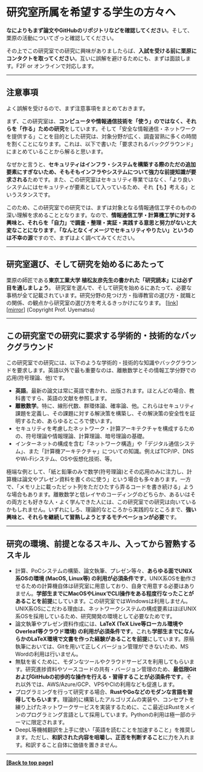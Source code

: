 # 研究室所属を希望する学生の方々へ

**なによりもまず論文やGitHubのリポジトリなどを確認してください**。そして、栗原の活動についてざっと確認してください。

その上でこの研究室での研究に興味がありましたらば、**入試を受ける前に栗原にコンタクトを取ってください**。互いに誤解を避けるためにも、まずは面談します。F2F or オンラインで対応します。

---

## 注意事項

よく誤解を受けるので、まず注意事項をまとめておきます。

まず、この研究室は、**コンピュータや情報通信技術を「使う」のではなく、それらを「作る」ための研究**をしています。そして「安全な情報通信・ネットワークを提供する」ことを目的とした研究は、対象分野が広く、調査習熟に多くの時間を割くことになります。これは、以下で書いた「要求されるバックグラウンド」にまとめていることから解ると思います。

なぜかと言うと、**セキュリティはインフラ・システムを構築する際のただの追加要素にすぎないため、そもそもインフラやシステムについて強力な前提知識が要求される**ためです。また、この研究室はセキュリティ専業ではなく、「より良いシステムにはセキュリティが要素として入っているため、それ【も】考える」というスタンスです。

このため、この研究室での研究では、まずは対象となる情報通信工学そのものの深い理解を求めることとなります。なので、**情報通信工学・計算機工学に対する興味と、それらを「自力」で調査・整理・実証・実践する意思と努力がないと大変なことになります**。**「なんとなくイメージでセキュリティやりたい」というのは不幸の源**ですので、まずはよく調べてみてください。

---

## 研究室選び、そして研究を始めるにあたって

栗原の師匠である**東京工業大学 植松友彦先生の書かれた「研究読本」には必ず目を通しましょう**。 研究室を選んで、そして研究を始めるにあたって、必要な事柄が全て記載されています。研究分野の見つけ方・指導教官の選び方・就職との関係、の観点から研究室の選び方を考えるきっかけになります。 [[link](http://www.it.ce.titech.ac.jp/uyematsu/howtoresearch.pdf)] [[mirror](../repo/howtoresearch.pdf)] (Copyright Prof. Uyematsu)

---

## この研究室での研究に要求する学術的・技術的なバックグラウンド

この研究室での研究には、以下のような学術的・技術的な知識やバックグラウンドを要求します。英語以外で最も重要なのは、離散数学とその情報工学分野での応用(符号理論、他)です。

- **英語**。最新の論文は常に英語で書かれ、出版されます。ほとんどの場合、教科書ですら、英語の文献を参照します。
- **離散数学**。特に、線形代数、群環体論、確率論、他。これらはセキュリティ課題を定義し、その課題に対する解決策を構築し、その解決策の安全性を証明するため、あらゆるところで使います。
- セキュリティを考慮したネットワーク・計算アーキテクチャを構成するための、符号理論や情報理論、計算理論、暗号理論の基礎。
- インターネットの構成を含む「ネットワーク構造」や「デジタル通信システム」、また「計算機アーキテクチャ」についての知識。例えばTCP/IP、DNSやWi-Fiシステム、OSや仮想化技術、等。

極端な例として、「紙と鉛筆のみで数学(符号理論)とその応用のみに注力し、計算機は論文やプレゼン資料を書くのに使う」という場合も多々あります。一方で、「メモリ上に載ったビット列をただひたすら弄るコードを書き続ける」ような場合もあります。離散数学と低レイヤのコーディングのどちらか、あるいはその両方とも好きな人・よく学んできた人には、この研究室での研究は向いているかもしれません。いずれにしろ、理論的なところから実践的なところまで、**強い興味と、それらを継続して習熟しようとするモチベーションが必要**です。

---

## 研究の環境、前提となるスキル、入ってから習熟するスキル

- 計算、PoCシステムの構築、論文執筆、プレゼン等々、**あらゆる面でUNIX系OSの環境 (MacOS, Linux等) の利用が必須条件です**。UNIX系OSを動作させるための計算機自体は研究室に用意しており、自身で用意する必要はありません。**学部生までにMacOSやLinuxでCLI操作をある程度行なったことがあることを前提**にしています。この研究室ではWindowsは利用しません。UNIX系OSにこだわる理由は、ネットワークシステムの構成要素はほぼUNIX系OSを採用しているため、研究開発の環境として必要なためです。
- 論文執筆やプレゼン資料作成には、**LaTeX (TeX Live等ローカル環境やOverleaf等クラウド環境) の利用が必須条件です**。これも**学部生までになんらかのLaTeX環境で文書を作った経験があることを前提**にしています。原稿執筆においては、Gitを用いて正しくバージョン管理ができないため、MS Wordの利用は行いません。
- 無駄を省くために、モダンなツールやクラウドサービスを利用してもらいます。研究進捗資料やソースコードの共有・バージョン管理のため、**最低限GitおよびGitHubの初歩的な操作を行える・習得することが必須条件です**。それ以外では、AWS/Azure/GCP、VPSやCIの利用なども促進します。
- プログラミングを行って研究する場合、**RustやGoなどのモダンな言語を習得してもらいます**。理論的に構築したアルゴリズムの実装や、コンセプトを練り上げたネットワークサービスを実装するために、ここ最近はRustをメインのプログラミング言語として採用しています。Pythonの利用は極一部のテーマに限定されます。
- DeepL等機械翻訳を上手に使い「英語を読むことを加速すること」を推奨します。ただし、**和訳された内容を咀嚼し、正否を判断すること**に力を入れます。和訳すること自体に価値を置きません。

---

**[[Back to top page]](../index.md)**
